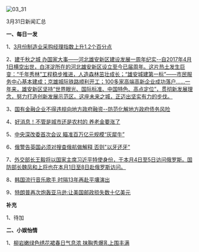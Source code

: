 ![03_31](F:\学习资料\局势分析\每日新闻汇总\2018\03_31.jpg)

3月31日新闻汇总

**一、每日一发**

1、[3月份制造业采购经理指数上升1.2个百分点](http://paper.people.com.cn/rmrb/html/2018-04/01/nw.D110000renmrb_20180401_7-01.htm)

2、[建千秋之城 办国家大事——河北雄安新区建设发展一周年纪实--自2017年4月1日横空出世，白洋淀所在的河北雄安新区设立至今已届周年。这片热土发生巨变：“千年秀林”工程稳步推进，人造森林茁壮成长；“雄安城建第一标”——市民服务中心基本建成；京雄城际铁路顺利开工；100多家高端高新企业成功落户……一年来，雄安新区坚持“世界眼光、国际标准、中国特色、高点定位”，贯彻新发展理念，努力打造创新发展示范区。这座未来之城，正迈出坚实有力的步伐。](http://paper.people.com.cn/rmrb/html/2018-04/01/nw.D110000renmrb_20180401_1-02.htm)

3、[国有金融企业不得违规向地方政府融资--防范化解地方政府债务风险](http://paper.people.com.cn/rmrb/html/2018-04/01/nw.D110000renmrb_20180401_4-02.htm)

4、[好消息！不管是城市还是农村的 养老金要涨了](http://news.163.com/18/0401/02/DE99QVOG0001899N.html)

5、[中央深改委首次会议 瞄准百万亿元规模“灰犀牛”](http://news.163.com/18/0331/23/DE8VS7VQ0001899N.html)

6、[俄警告英国必须对搜查俄航做解释 否则"以牙还牙"](http://news.163.com/18/0401/01/DE94QNFC0001875O.html)

7、[外交部长王毅将以国家主席习近平特使身份，于本月4日至5日访问俄罗斯。国防部长魏凤和上将也在本月1日至8日赴俄罗斯访问。](http://www.zaobao.com/news/china/story20180401-847198)

8、[韩国流行音乐歌手 时隔13年再赴平壤演出](http://www.zaobao.com/news/world/story20180401-847207)

9、[特朗普再次炮轰亚马逊:让美国邮政损失数十亿美元](http://news.163.com/18/0401/01/DE94UEMD0001875O.html)



**补充**

1、待加



**二、小娱怡情**

1、[柳岩嫩绿色绣花裙春日气息浓 抹胸秀爆乳上围丰满](http://fashion.67.com/tuku/2018/03/31/913060.html)